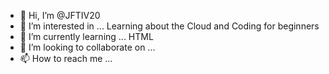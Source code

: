 - 👋 Hi, I’m @JFTIV20
- 👀 I’m interested in ... Learning about the Cloud and Coding for beginners 
- 🌱 I’m currently learning ... HTML
- 💞️ I’m looking to collaborate on ...
- 📫 How to reach me ...

<!---
JFTIV20/JFTIV20 is a ✨ special ✨ repository because its `README.md` (this file) appears on your GitHub profile.
You can click the Preview link to take a look at your changes.
--->

